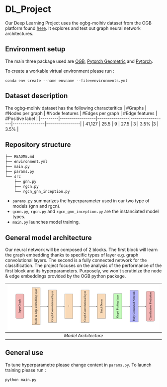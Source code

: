 # DL_Project


Our Deep Learning Project uses the ogbg-molhiv dataset from the OGB platform found [here](https://ogb.stanford.edu/docs/graphprop/). It explores and test out graph neural network architectures.


## Environment setup
The main three package used are [OGB](https://github.com/snap-stanford/ogb), [Pytorch Geometric](https://pytorch-geometric.readthedocs.io/en/latest/notes/installation.html) and [Pytorch](https://pytorch.org).

To create a workable virtual environment please run :
```
conda env create --name envname --file=environments.yml
```

## Dataset description 

The ogbg-molhiv dataset has the following characteritics
| #Graphs | #Nodes per graph | #Node features | #Edges per graph | #Edge features | #Positive label |
|---------|------------------|----------------|------------------|----------------|-----------------|
| 41,127  | 25.5             | 9              | 27.5             | 3              | 3.5%            |3              | 3.5%            |

## Repository structure

```
├── README.md
├── environment.yml
├── main.py
├── params.py
└── src
    ├── gnn.py
    ├── rgcn.py
    └── rgcn_gnn_inception.py
```

- ```params.py``` summarizes the hyperparameter used in our two type of models (gnn and rgcn).
- ```gcnn.py```,  ```rgcn.py``` and ```rgcn_gnn_inception.py``` are the instanciated model types.
- ```main.py``` launches model training.


## General model architecture 

Our neural network will be composed of 2 blocks. The first block will learn the graph embedding thanks to specific types of layer e.g. graph convolutional layers. The second is a fully connected network for the classification. The project focuses on the analysis of the performance of the first block and its hyperparameters. Purposely, we won't scrutinize the node \& edge embeddings provided by the OGB python package. 

|![nn types](static/nn.png)|
| :--:|
| *Model Architecture* |

## General use

To tune hyperparametre please change content in ```params.py```. 
To launch training please run : 
```
python main.py
```